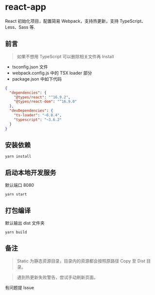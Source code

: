 # react-app

React 初始化项目，配置简易 Webpack，支持热更新，支持 TypeScript、Less、Sass 等.

## 前言
> 如果不想用 TypeScript 可以删除相关文件再 Install
* tsconfig.json 文件
* webpack.config.js 中的 TSX loader 部分
* package.json 中如下代码
```json
{
  "dependencies": {
    "@types/react": "^16.9.2",
    "@types/react-dom": "^16.9.0"
  },
  "devDependencies": {
    "ts-loader": "~6.0.4",
    "typescript": "~3.6.2"
  }
}
```

## 安装依赖
```shell script
yarn install
```

## 启动本地开发服务
默认端口 8080
```shell script
yarn start
```

## 打包编译
默认输出 dist 文件夹
```shell script
yarn build
```
## 备注
> Static 为静态资源目录，目录内的资源都会按照原路径 Copy 至 Dist 目录。

> 遇到热更新失败警告，尝试手动刷新页面。

有问题提 Issue

